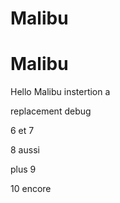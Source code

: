 # Malibu
# Malibu
Hello Malibu
instertion a

replacement debug

6 
et 7 

8 aussi


plus 9

10 encore

